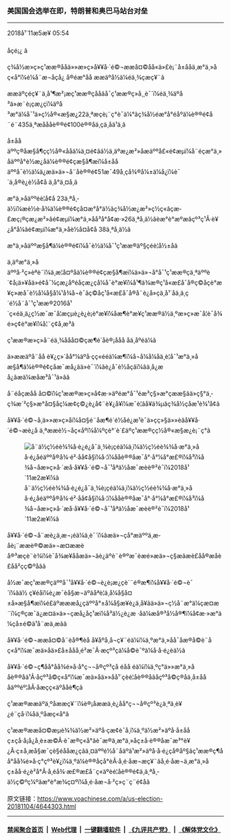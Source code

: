 ### 美国国会选举在即，特朗普和奥巴马站台对垒
------------------------

<div class="published">
 <span class="date" title="ä¸­å½æ¶é´">
  <time datetime="2018-11-05T05:54:13+08:00">
   2018å¹´11æ5æ¥ 05:54
  </time>
 </span>
</div>
<br/>
<div class="wsw">
 <span class="dateline">
  åçé¡¿ â
 </span>
 <p>
  ç¾å½æ»ç»ç¹ææ®ååä»»æ»ç»å¥¥å·´é©¬ææå¤©åå«ä»£è¡¨å±ååä¸æ°ä¸»åç«å°ï¼é¼å¨æ¬åçå¿ å®éæ°åå ææäºå½ä¼éä¸¾çæç¥¨ã
 </p>
 <p>
  ææäºçéç¥¨ä¸å¹¶æ²¡æç¹ææ®çåå­ãå¯ç¹ææ®ç»å¸¸è¯´ï¼éä¸¾äºå³ä»æ¨è¡çæ¿ç­ï¼äºå³æ°ä¼å¯¹ä»ç½å®«æ§æ¿22ä¸ªæçè¡¨ç°è¯ä¼°ãç¾å½éæ°å°éåºä¼è®®é¢å¨é¨435ä¸ªæåååè®®é¢100è®®åä¸­çä¸åä¹ä¸ã
 </p>
 <p>
  å±ååäººç®åæ§å¶çç½å®«ååä¼ä¸¤é¢ãä½ä¸äºæ¿æ²»åæäººå£«é¢æµï¼å¨éçæ°ä¸»åäººå°è½æ¿åä¼è®®é¢çæ§å¶æï¼å±ååäººå¯è½ä¼ä¿æä»ä»¬å¨åè®®é¢51æ¯49å¸­çå¾®å¼±ä¼å¿ï¼è¯´ä¸å®è¿è½å¢å ä¸å°ä¸¤å¸­ã
 </p>
 <p>
  æ°ä¸»åäººéè¦å¢å 23ä¸ªå¸­ä½ï¼æè½è·å¾ä¼è®®é¢çå¤æ°å°ä½ãç¾å½æ¿æ²»ç½ç«âçæ­£æç¡®çæ¿æ²»âé¢æµï¼æ°ä¸»åå³å°å¢æ·»26ä¸ªå¸­ä½ãèæ°è°æºæâçº³ç¹Â·è¥¿å°å¼âé¢æµï¼æ°ä¸»åè½å¤å¢å 38ä¸ªå¸­ä½ã
 </p>
 <p>
  æ°ä¸»åäººæ§å¶ä¼è®®é¢ï¼å¯è½ä¼å¯¹ç¹ææ®äº§çéè¦å½±åã
 </p>
 <p>
  ä¸äºæ°ä¸»åäººå·²ç»èªè¨ï¼ä¸æ¦å¤ºåä¼è®®é¢çæ§å¶æï¼ä»ä»¬å°å¯¹ç¹ææ®çä¸ªäººè´¢å¡ä»¥åä»é¢å¯¼çæ¿åºéåçæ¿ç­å¼å¯è°æ¥ï¼å¹¶ä¾æ®ç¹å«æ£å¯å®ç©åçè°æ¥ç»æå¯è½å¼å§å¼¹å¾å¬è¯ãç©åç¹å«æ£å¯å®å¨è¿å»çä¸å¹´åä¸­ä¸ç´é½å¨å¯¹ç¹ææ®2016å¹´ç«éä¸ä¿ç½æ¯æ¯å¦æçµè¿è¿è¡è°æ¥ï¼åæ¶è°æ¥ç¹ææ®ä½ä¸ºæ»ç»æ¯å¦è¯å¾é»ç¢è°æ¥ï¼å¦¨ç¢å¸æ³ã
 </p>
 <p>
  ç¹ææ®æ»ç»å¨éä¸¾åå­å¤©çæ¶é´åè®¡ååå åä¸åºéä¼ã
 </p>
 <p>
  ä»ææäºå¨åå è¥¿ç»´åå°¼äºå·çç«ééä¼æ¶ï¼å¬å¼å¼åä¸è¦å¯¹æ°ä¸»åæ§å¶ä¼è®®é¢çåæ¯æå¿ãä»è¯´ï¼âè¿å¯è½åçâï¼âä¸å¿æå¿ãæä¼æåæ³å¯¹ä»âã
 </p>
 <p>
  å¨éåçæåå å¤©ï¼ç¹ææ®æ»ç»å¢æ·»äºéæ°å¯¹éæ³ç§»æ°çææ§ãä»ç§°ä¸­ç¾æ´²ç§»æ°å¤§åç¼æ¢ç©¿è¿å¢¨è¥¿å¥ï¼æ¯è¦âå¥ä¾µâç¾å½çåæ¹è¾¹å¢ã
 </p>
 <p>
  å¥¥å·´é©¬å¸ä»»æ»ç»åï¼å¤§é¨åæ¶é´é½åé¿æ¹è¯ä»çç»§ä»»èãå¥¥å·´é©¬æè¿å ä¸ªææè½¬åç«åºï¼å¼ºçè°´è´£äºç¹ææ®çç½å®«æ§æ¿è¡¨ç°ã
 </p>
 <div class="wsw__embed">
  <figure class="media-image js-media-expand">
   <div class="img-wrap">
    <div class="thumb">
     <img alt="å¨ä½ç½éè¾¾å·è¿é¿å¯ä¸¾è¡çéä¼ä¸ï¼ä½ç½éè¾¾å·æ°ä¸»åå·é¿åéäººå®å¾·é²·åå¢å§ï¼å·¦ï¼ååè®®åæ¯å°·å°¼å°æ£®ï¼å³ï¼å¾å¬åæ»ç»å·´æå·å¥¥å·´é©¬å¯¹åªä½åæ¯æèè®²è¯ï¼2018å¹´11æ2æ¥ï¼ã" src="https://gdb.voanews.com/A5C9DB3C-E3A6-4D00-92C9-450E0ECF1BA1_w250_r0_s.jpg"/>
    </div>
    <span class="ico ico-fullscreen ico--media-expand ico--rounded">
    </span>
   </div>
   <figcaption>
    <span class="caption">
     å¨ä½ç½éè¾¾å·è¿é¿å¯ä¸¾è¡çéä¼ä¸ï¼ä½ç½éè¾¾å·æ°ä¸»åå·é¿åéäººå®å¾·é²·åå¢å§ï¼å·¦ï¼ååè®®åæ¯å°·å°¼å°æ£®ï¼å³ï¼å¾å¬åæ»ç»å·´æå·å¥¥å·´é©¬å¯¹åªä½åæ¯æèè®²è¯ï¼2018å¹´11æ2æ¥ï¼ã
    </span>
   </figcaption>
  </figure>
 </div>
 <p>
  å¥¥å·´é©¬å¨æè¿ä¸æ¬¡éä¼ä¸è¯´ï¼âæä»¬çå°æäººä¸æ­åè¡¨ææè®©æä»¬æ¤ææèå®³æçè¨è¾ï¼è¯å¾æ¥ååæä»¬ãè¿äºè¨è®ºæ¯èæé»æä»¬ç§æãæè£åå®æåè£åå²çç©ºå­âã
 </p>
 <p>
  å½æ¯æç¹ææ®çäººå¯¹å¥¥å·´é©¬è¿è¡æ¿çè´¨é®æ¶ï¼å¥¥å·´é©¬è¯´ï¼âä½ ç¥éåï¼è¿æ¯èå§æ¬äºãåªè¦ä¸å¼å§å¤±å»æ§å¶æï¼é£äºæææå¿çäººå°±å¼å§æ¥è¿ä¸å¥ãä»ä»¬ç½å¨æ°ä¼çæ¤æ¨ï¼ç®çæ¯ä¿æ¤ä»ä»¬çæå¿åç¹æï¼å³ä½¿è¿æ ·åä¼æå®³å½å®¶ï¼å¢æ·»æ°ä¼çå±é©ä¹å¨æä¸æãâ
 </p>
 <p>
  å¥¥å·´é©¬ææå¤©å¨èå®¶èå å¥åºå¸­å¬ç¥¨éä¼ï¼ä¸ºæ°ä¸»åå¯åæ®å©è¨åç«å°ï¼æ¯æä»åä»£å±ååå¸é²æ¯Â·æçº³çä¼å©è¯ºä¼å·å·é¿èä½ã
 </p>
 <p>
  å¥¥å·´é©¬ç¶åå°åå¾é»å·å°ç¬¬å®çº³çå éåå éä¼ï¼ä¸ºç°ä»»æ°ä¸»ååè®®åä¹Â·åçº³å©ç«å°ï¼æ¯æä»åä»»å­å¹´çèé¦åè®®åãåçº³å©ç®åä¸å±åååäººéº¦åÂ·åæçç«äºååè¶çã
 </p>
 <p>
  ç¹ææ®ææäºä¸ºåææç¥¨ï¼è®¡åææä¸è¿åå°ç¬¬å®çº³è¿ä¸ªä¸­è¥¿é¨çå·ï¼åä¸ºåæç«å°ã
 </p>
 <p>
  ç¹ææ®ææå¤©æµè¾¾ä½æ²»äºå·çæ¢è¯å¸ï¼ä¸ºä½æ²»äºå·å±ååç±çå·å¡å¿å¸è±æ©Â·è¯æ®ç«å°ãè¯æ®ä¸æ°ä¸»åç±å·è®®åæ¯æ³°è¥¿Â·ç±å¸æå§æ¯çè§éååæ¿çãä¸¤äººé½å¨åäºä¹æ²»äºå·å·é¿çå®åº§ãç¹ææ®ç¶åå°åå¾é»å·ç°çº³è¥¿ï¼ä¸ºä¼è®®åçå°èÂ·å¸é·åæ¬æç¥¨ãå¸é·åæ¬ä¸æ°ä¸»åç±åå·é¿è²å°Â·å¸éå¾·æ£®æ­£å¨ç«äºèé¦åè®®é¢ä¸ä¸ªå¸­ä½ç©ºç¼ºãæ°è°æ¾ç¤ºï¼å¸é·åæ¬å·²ç»ç¨ç¨é¢åã
 </p>
</div>

原文链接：https://www.voachinese.com/a/us-election-20181104/4644303.html


------------------------
#### [禁闻聚合首页](https://github.com/gfw-breaker/banned-news/blob/master/README.md) &nbsp;|&nbsp; [Web代理](https://github.com/gfw-breaker/open-proxy/blob/master/README.md) &nbsp;|&nbsp;  [一键翻墙软件](https://github.com/gfw-breaker/nogfw/blob/master/README.md) &nbsp;|&nbsp; [《九评共产党》](https://github.com/gfw-breaker/9ping.md/blob/master/README.md#九评之一评共产党是什么) &nbsp;|&nbsp; [《解体党文化》](https://github.com/gfw-breaker/jtdwh.md/blob/master/README.md#绪论)